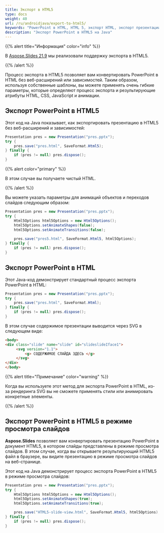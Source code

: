 ```yaml
---
title: Экспорт в HTML5
type: docs
weight: 40
url: /ru/androidjava/export-to-html5/
keywords: "PowerPoint в HTML, HTML 5, экспорт HTML, экспорт презентации, конвертирование PowerPoint в HTML, Java, Aspose.Slides для Android через Java"
description: "Экспорт PowerPoint в HTML5 на Java"
---
```


{{% alert title="Информация" color="info" %}}

В [Aspose.Slides 21.9](/slides/ru/androidjava/aspose-slides-for-java-21-9-release-notes/) мы реализовали поддержку экспорта в HTML5.

{{% /alert %}} 

Процесс экспорта в HTML5 позволяет вам конвертировать PowerPoint в HTML без веб-расширений или зависимостей. Таким образом, используя собственные шаблоны, вы можете применять очень гибкие параметры, которые определяют процесс экспорта и результирующие атрибуты HTML, CSS, JavaScript и анимации.

## **Экспорт PowerPoint в HTML5**

Этот код на Java показывает, как экспортировать презентацию в HTML5 без веб-расширений и зависимостей:

```java
Presentation pres = new Presentation("pres.pptx");
try {
    pres.save("pres.html", SaveFormat.Html5);
} finally {
    if (pres != null) pres.dispose();
}
```

{{% alert color="primary" %}} 

В этом случае вы получаете чистый HTML. 

{{% /alert %}}

Вы можете указать параметры для анимаций объектов и переходов слайдов следующим образом:

```java
Presentation pres = new Presentation("pres.pptx");
try {
    Html5Options html5Options = new Html5Options();
    html5Options.setAnimateShapes(false);
    html5Options.setAnimateTransitions(false);
    
    pres.save("pres5.html", SaveFormat.Html5, html5Options);
} finally {
    if (pres != null) pres.dispose();
}
```

## **Экспорт PowerPoint в HTML**

Этот Java-код демонстрирует стандартный процесс экспорта PowerPoint в HTML:

```java
Presentation pres = new Presentation("pres.pptx");
try {
    pres.save("pres.html", SaveFormat.Html);
} finally {
    if (pres != null) pres.dispose();
}
```

В этом случае содержимое презентации выводится через SVG в следующем виде:

```html
<body>
<div class="slide" name="slide" id="slideslideIface1">
     <svg version="1.1">
         <g> СОДЕРЖИМОЕ СЛАЙДА ЗДЕСЬ </g>
     </svg>
</div>
</body>
```

{{% alert title="Примечание" color="warning" %}} 

Когда вы используете этот метод для экспорта PowerPoint в HTML, из-за рендеринга SVG вы не сможете применять стили или анимировать конкретные элементы. 

{{% /alert %}}

## **Экспорт PowerPoint в HTML5 в режиме просмотра слайдов**

**Aspose.Slides** позволяет вам конвертировать презентацию PowerPoint в документ HTML5, в котором слайды представлены в режиме просмотра слайдов. В этом случае, когда вы открываете результирующий HTML5 файл в браузере, вы видите презентацию в режиме просмотра слайдов на веб-странице. 

Этот код на Java демонстрирует процесс экспорта PowerPoint в HTML5 в режиме просмотра слайдов:

```java
Presentation pres = new Presentation("pres.pptx");
try {
    Html5Options html5Options = new Html5Options();
    html5Options.setAnimateShapes(true);
    html5Options.setAnimateTransitions(true);

    pres.save("HTML5-slide-view.html", SaveFormat.Html5, html5Options);
} finally {
    if (pres != null) pres.dispose();
}
```